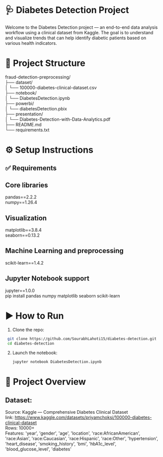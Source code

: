 # 🩺 Diabetes Detection Project
Welcome to the Diabetes Detection project — an end-to-end data analysis workflow using a clinical dataset from Kaggle. The goal is to understand and visualize trends that can help identify diabetic patients based on various health indicators.


# 📁 Project Structure
fraud-detection-preprocessing/  
├── dataset/  
│   └── 100000-diabetes-clinical-dataset.csv  
├── notebook/  
│   └── DiabetesDetection.ipynb  
├── powerbi/  
│   └── diabetesDetection.pbix  
├── presentation/  
│   └── Diabetes-Detection-with-Data-Analytics.pdf  
├── README.md  
└── requirements.txt  


# ⚙️ Setup Instructions
## ✅ Requirements
## Core libraries
pandas==2.2.2  
numpy==1.26.4  
## Visualization  
matplotlib==3.8.4  
seaborn==0.13.2  
## Machine Learning and preprocessing  
scikit-learn==1.4.2  
## Jupyter Notebook support  
jupyter==1.0.0  
pip install pandas numpy matplotlib seaborn scikit-learn  


# ▶️ How to Run
1. Clone the repo:
 ```bash
  git clone https://github.com/SourabhLahoti15/diabetes-detection.git
  cd diabetes-detection
```
2. Launch the notebook:
   ``` bash
   jupyter notebook DiabetesDetection.ipynb


# 🎯 Project Overview  
## Dataset:  
Source: Kaggle — Comprehensive Diabetes Clinical Dataset  
link: https://www.kaggle.com/datasets/priyamchoksi/100000-diabetes-clinical-dataset  
Rows: 10000+  
Features: 'year', 'gender', 'age', 'location', 'race:AfricanAmerican',
       'race:Asian', 'race:Caucasian', 'race:Hispanic', 'race:Other',
       'hypertension', 'heart_disease', 'smoking_history', 'bmi',
       'hbA1c_level', 'blood_glucose_level', 'diabetes'
       
